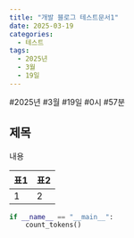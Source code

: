 ```yaml
---
title: "개발 블로그 테스트문서1"
date: 2025-03-19
categories:
  - 테스트
tags:
  - 2025년
  - 3월
  - 19일
---
```

#2025년 #3월 #19일 #0시 #57분

## 제목

내용


| 표1  | 표2  |
| --- | --- |
| 1   | 2   |


```python
if __name__ == "__main__":
    count_tokens()

```
